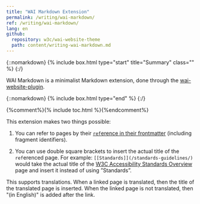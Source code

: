 ```yaml
---
title: "WAI Markdown Extension"
permalink: /writing/wai-markdown/
ref: /writing/wai-markdown/
lang: en
github:
  repository: w3c/wai-website-theme
  path: content/writing-wai-markdown.md
---
```


{::nomarkdown}
{% include box.html type="start" title="Summary" class="" %}
{:/}

WAI Markdown is a minimalist Markdown extension, done through the [wai-website-plugin](https://github.com/w3c/wai-website-plugin/).

{::nomarkdown}
{% include box.html type="end" %}
{:/}


{%comment%}{% include toc.html %}{%endcomment%}

This extension makes two things possible:

1. You can refer to pages by their [`ref`erence in their frontmatter](/writing/frontmatter/#ref) (including fragment identifiers).

2. You can use double square brackets to insert the actual title of the `ref`erenced page. For example: ```[[Standards]](/standards-guidelines/)``` would take the actual title of the [W3C Accessibility Standards Overview](https://www.w3.org/WAI/standards-guidelines/) page and insert it instead of using ”Standards”.

This supports translations. When a linked page is translated, then the title of the translated page is inserted. When the linked page is not translated, then "(in English)" is added after the link.
